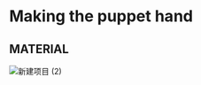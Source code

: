 # Making the puppet hand
## MATERIAL
![新建项目 (2)](https://user-images.githubusercontent.com/81423727/141935069-0421a1f4-d646-4ed3-a9c3-1b453bafee02.png)
